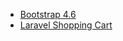 - [Bootstrap 4.6](https://getbootstrap.com/docs/4.6/getting-started/introduction/)
- [Laravel Shopping Cart](https://github.com/Crinsane/LaravelShoppingcart)